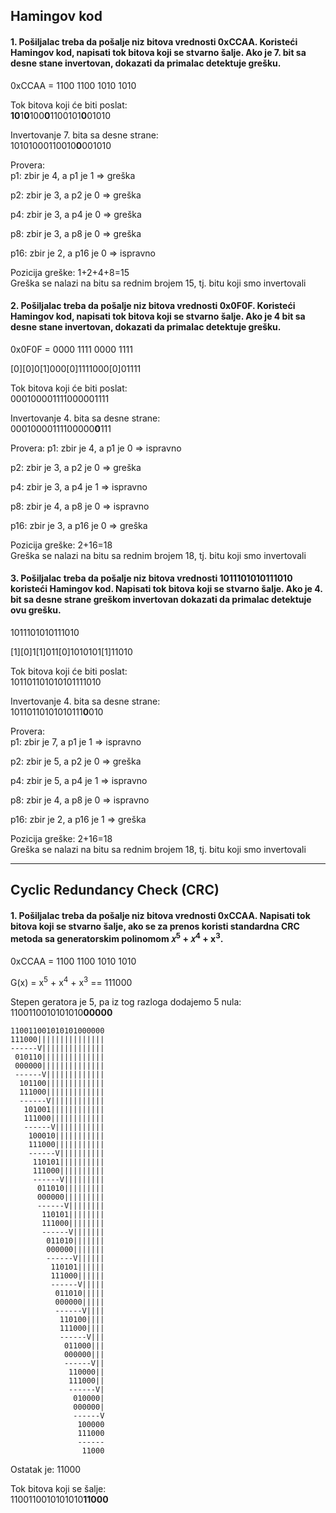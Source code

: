 ## Hamingov kod

 
#### 1. Pošiljalac treba da pošalje niz bitova vrednosti 0xCCAA. Koristeći Hamingov kod, napisati tok bitova koji se stvarno šalje. Ako je 7. bit sa desne stane invertovan, dokazati da primalac detektuje grešku.

0xCCAA = 1100 1100 1010 1010

Tok bitova koji će biti poslat:  
**10**1**0**100**0**1100101**0**01010  


Invertovanje 7. bita sa desne strane:  
10101000110010**0**001010  

Provera:  
p1: zbir je 4, a p1 je 1 => greška

p2: zbir je 3, a p2 je 0 => greška

p4: zbir je 3, a p4 je 0 => greška

p8: zbir je 3, a p8 je 0 => greška

p16: zbir je 2, a p16 je 0 => ispravno


Pozicija greške: 1+2+4+8=15  
Greška se nalazi na bitu sa rednim brojem 15, tj. bitu koji smo invertovali



#### 2. Pošiljalac treba da pošalje niz bitova vrednosti 0x0F0F. Koristeći Hamingov kod, napisati tok bitova koji se stvarno šalje. Ako je 4 bit sa desne stane invertovan, dokazati da primalac detektuje grešku.

0x0F0F = 0000 1111 0000 1111  

[0][0]0[1]000[0]1111000[0]01111  

Tok bitova koji će biti poslat:  
000100001111000001111

Invertovanje 4. bita sa desne strane:  
00010000111100000**0**111  


Provera:
p1: zbir je 4, a p1 je 0 => ispravno

p2: zbir je 3, a p2 je 0 => greška

p4: zbir je 3, a p4 je 1 => ispravno

p8: zbir je 4, a p8 je 0 => ispravno

p16: zbir je 3, a p16 je 0 => greška


Pozicija greške: 2+16=18  
Greška se nalazi na bitu sa rednim brojem 18, tj. bitu koji smo invertovali



#### 3. Pošiljalac treba da pošalje niz bitova vrednosti 1011101010111010 koristeći Hamingov kod. Napisati tok bitova koji se stvarno šalje. Ako je 4. bit sa desne strane greškom invertovan dokazati da primalac detektuje ovu grešku.

1011101010111010

[1][0]1[1]011[0]1010101[1]11010

Tok bitova koji će biti poslat:  
101101101010101111010

Invertovanje 4. bita sa desne strane:  
10110110101010111**0**010

Provera:  
p1: zbir je 7, a p1 je 1 => ispravno

p2: zbir je 5, a p2 je 0 => greška

p4: zbir je 5, a p4 je 1 => ispravno

p8: zbir je 4, a p8 je 0 => ispravno

p16: zbir je 2, a p16 je 1 => greška

Pozicija greške: 2+16=18  
Greška se nalazi na bitu sa rednim brojem 18, tj. bitu koji smo invertovali

---

## Cyclic Redundancy Check (CRC)

#### 1. Pošiljalac treba da pošalje niz bitova vrednosti 0xCCAA. Napisati tok bitova koji se stvarno šalje, ako se za prenos koristi standardna CRC metoda sa generatorskim polinomom 𝑥<sup>5</sup> + 𝑥<sup>4</sup> + x<sup>3</sup>.

0xCCAA = 1100 1100 1010 1010

G(x) = x<sup>5</sup> + x<sup>4</sup> + x<sup>3</sup> == 111000

Stepen geratora je 5, pa iz tog razloga dodajemo 5 nula:  
1100110010101010**00000**  

```
110011001010101000000
111000|||||||||||||||
------V||||||||||||||
 010110||||||||||||||
 000000||||||||||||||
 ------V|||||||||||||
  101100|||||||||||||
  111000|||||||||||||
  ------V||||||||||||
   101001||||||||||||
   111000||||||||||||
   ------V|||||||||||
    100010|||||||||||
    111000|||||||||||
    ------V||||||||||
     110101||||||||||
     111000||||||||||
     ------V|||||||||
      011010|||||||||
      000000|||||||||
      ------V||||||||
       110101||||||||
       111000||||||||
       ------V|||||||
        011010|||||||
        000000|||||||
        ------V||||||
         110101||||||
         111000||||||
         ------V|||||
          011010|||||
          000000|||||
          ------V||||
           110100||||
           111000||||
           ------V|||
            011000|||
            000000|||
            ------V||
             110000||
             111000||
             ------V|
              010000|
              000000|
              ------V
               100000
               111000
               ------
                11000
```

Ostatak je: 11000

Tok bitova koji se šalje:  
1100110010101010**11000**

